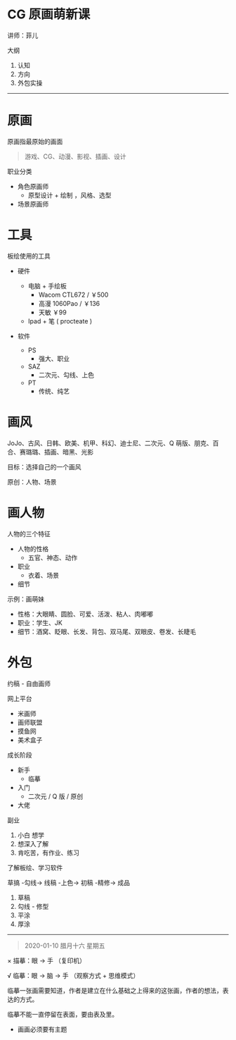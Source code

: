 # CG 原画萌新课

讲师：菲儿

大纲

1. 认知
2. 方向
3. 外包实操

---

# 原画

原画指最原始的画面

> 游戏、CG、动漫、影视、插画、设计

职业分类

- 角色原画师
  - 原型设计 + 绘制 ，风格、选型
- 场景原画师

# 工具

板绘使用的工具

- 硬件

  - 电脑 + 手绘板
    - Wacom CTL672 / ￥500
    - 高漫 1060Pao / ￥136
    - 天敏 ￥99
  - Ipad + 笔 ( procteate )

- 软件
  - PS
    - 强大、职业
  - SAZ
    - 二次元、勾线、上色
  - PT
    - 传统、纯艺

# 画风

JoJo、古风、日韩、欧美、机甲、科幻、迪士尼、二次元、Q 萌版、朋克、百合、赛璐璐、插画、暗黑、光影

目标：选择自己的一个画风

原创：人物、场景

# 画人物

人物的三个特征

- 人物的性格
  - 五官、神态、动作
- 职业
  - 衣着、场景
- 细节

示例：画萌妹

- 性格：大眼睛、圆脸、可爱、活泼、粘人、肉嘟嘟
- 职业：学生、JK
- 细节：酒窝、眨眼、长发、背包、双马尾、双眼皮、卷发、长睫毛

# 外包

约稿 - 自由画师

网上平台

- 米画师
- 画师联盟
- 摸鱼网
- 美术盒子

成长阶段

- 新手
  - 临摹
- 入门
  - 二次元 / Q 版 / 原创
- 大佬

副业

1. 小白 想学
2. 想深入了解
3. 肯吃苦，有作业、练习

了解板绘、学习软件

草搞 -勾线-> 线稿 -上色-> 初稿 -精修-> 成品

1. 草稿
2. 勾线 - 修型
3. 平涂
4. 厚涂

---

> 2020-01-10 腊月十六 星期五

× 描摹：眼 → 手 （复印机）

√ 临摹：眼 → 脑 → 手 （观察方式 + 思维模式）

临摹一张画需要知道，作者是建立在什么基础之上得来的这张画，作者的想法，表达的方式。

临摹不能一直停留在表面，要由表及里。

- 画画必须要有主题
